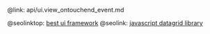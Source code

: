 @link: api/ui.view_ontouchend_event.md

@seolinktop: [best ui framework](https://webix.com)
@seolink: [javascript datagrid library](https://webix.com/widget/datatable/)